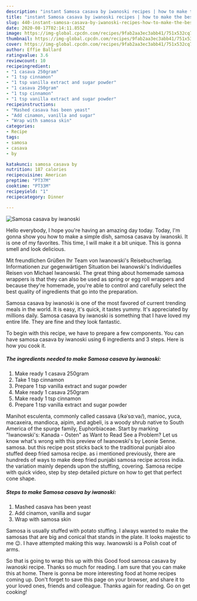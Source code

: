 ```yaml
---
description: "instant Samosa casava by iwanoski recipes | how to make the best Samosa casava by iwanoski"
title: "instant Samosa casava by iwanoski recipes | how to make the best Samosa casava by iwanoski"
slug: 440-instant-samosa-casava-by-iwanoski-recipes-how-to-make-the-best-samosa-casava-by-iwanoski
date: 2020-08-17T02:14:11.855Z
image: https://img-global.cpcdn.com/recipes/9fab2aa3ec3abb41/751x532cq70/samosa-casava-by-iwanoski-recipe-main-photo.jpg
thumbnail: https://img-global.cpcdn.com/recipes/9fab2aa3ec3abb41/751x532cq70/samosa-casava-by-iwanoski-recipe-main-photo.jpg
cover: https://img-global.cpcdn.com/recipes/9fab2aa3ec3abb41/751x532cq70/samosa-casava-by-iwanoski-recipe-main-photo.jpg
author: Effie Ballard
ratingvalue: 3.6
reviewcount: 10
recipeingredient:
- "1 casava 250gram"
- "1 tsp cinnamon"
- "1 tsp vanilla extract and sugar powder"
- "1 casava 250gram"
- "1 tsp cinnamon"
- "1 tsp vanilla extract and sugar powder"
recipeinstructions:
- "Mashed casava has been yeast"
- "Add cinamon, vanilla and sugar"
- "Wrap with samosa skin"
categories:
- Recipe
tags:
- samosa
- casava
- by

katakunci: samosa casava by 
nutrition: 187 calories
recipecuisine: American
preptime: "PT37M"
cooktime: "PT33M"
recipeyield: "1"
recipecategory: Dinner

---
```



![Samosa casava by iwanoski](https://img-global.cpcdn.com/recipes/9fab2aa3ec3abb41/751x532cq70/samosa-casava-by-iwanoski-recipe-main-photo.jpg)

Hello everybody, I hope you're having an amazing day today. Today, I'm gonna show you how to make a simple dish, samosa casava by iwanoski. It is one of my favorites. This time, I will make it a bit unique. This is gonna smell and look delicious.

Mit freundlichen Grüßen Ihr Team von Iwanowski&#39;s Reisebuchverlag. Informationen zur gegenwärtigen Situation bei Iwanowski&#39;s Individuelles Reisen von Michael Iwanowski. The great thing about homemade samosa wrappers is that they can also be used as spring or egg roll wrappers and because they&#39;re homemade, you&#39;re able to control and carefully select the best quality of ingredients that go into the preparation.

Samosa casava by iwanoski is one of the most favored of current trending meals in the world. It is easy, it's quick, it tastes yummy. It's appreciated by millions daily. Samosa casava by iwanoski is something that I have loved my entire life. They are fine and they look fantastic.


To begin with this recipe, we have to prepare a few components. You can have samosa casava by iwanoski using 6 ingredients and 3 steps. Here is how you cook it.

<!--inarticleads1-->

##### The ingredients needed to make Samosa casava by iwanoski:

1. Make ready 1 casava 250gram
1. Take 1 tsp cinnamon
1. Prepare 1 tsp vanilla extract and sugar powder
1. Make ready 1 casava 250gram
1. Make ready 1 tsp cinnamon
1. Prepare 1 tsp vanilla extract and sugar powder


Manihot esculenta, commonly called cassava (/kəˈsɑːvə/), manioc, yuca, macaxeira, mandioca, aipim, and agbeli, is a woody shrub native to South America of the spurge family, Euphorbiaceae. Start by marking &#34;Iwanowski&#39;s: Kanada - Osten&#34; as Want to Read See a Problem? Let us know what&#39;s wrong with this preview of Iwanowski&#39;s by Leonie Senne. samosa. but this recipe post sticks back to the traditional punjabi aloo stuffed deep fried samosa recipe. as i mentioned previously, there are hundreds of ways to make deep fried punjabi samosa recipe across india. the variation mainly depends upon the stuffing, covering. Samosa recipe with quick video, step by step detailed picture on how to get that perfect cone shape. 

<!--inarticleads2-->

##### Steps to make Samosa casava by iwanoski:

1. Mashed casava has been yeast
1. Add cinamon, vanilla and sugar
1. Wrap with samosa skin


Samosa is usually stuffed with potato stuffing. I always wanted to make the samosas that are big and conical that stands in the plate. It looks majestic to me 😉. I have attempted making this way. Iwanowski is a Polish coat of arms. 

So that is going to wrap this up with this Good food samosa casava by iwanoski recipe. Thanks so much for reading. I am sure that you can make this at home. There is gonna be more interesting food at home recipes coming up. Don't forget to save this page on your browser, and share it to your loved ones, friends and colleague. Thanks again for reading. Go on get cooking!
